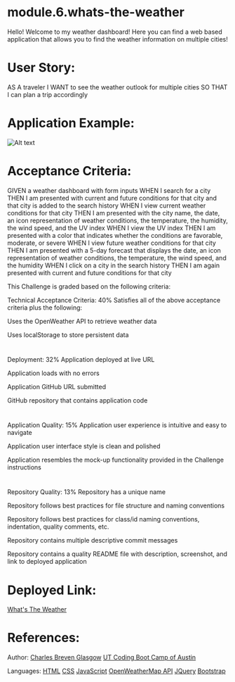 # module.6.whats-the-weather

Hello! Welcome to my weather dashboard! Here you can find a web based application that allows you to find the weather information on multiple cities!

# User Story:

AS A traveler
I WANT to see the weather outlook for multiple cities
SO THAT I can plan a trip accordingly

# Application Example:
![Alt text](/posts/path/to/searchglass.png "Weather Example")



# Acceptance Criteria:

GIVEN a weather dashboard with form inputs
WHEN I search for a city
THEN I am presented with current and future conditions for that city and that city is added to the search history
WHEN I view current weather conditions for that city
THEN I am presented with the city name, the date, an icon representation of weather conditions, the temperature, the humidity, the wind speed, and the UV index
WHEN I view the UV index
THEN I am presented with a color that indicates whether the conditions are favorable, moderate, or severe
WHEN I view future weather conditions for that city
THEN I am presented with a 5-day forecast that displays the date, an icon representation of weather conditions, the temperature, the wind speed, and the humidity
WHEN I click on a city in the search history
THEN I am again presented with current and future conditions for that city

This Challenge is graded based on the following criteria:

Technical Acceptance Criteria: 40%
Satisfies all of the above acceptance criteria plus the following:

Uses the OpenWeather API to retrieve weather data

Uses localStorage to store persistent data

#

Deployment: 32%
Application deployed at live URL

Application loads with no errors

Application GitHub URL submitted

GitHub repository that contains application code

#

Application Quality: 15%
Application user experience is intuitive and easy to navigate

Application user interface style is clean and polished

Application resembles the mock-up functionality provided in the Challenge instructions

#

Repository Quality: 13%
Repository has a unique name

Repository follows best practices for file structure and naming conventions

Repository follows best practices for class/id naming conventions, indentation, quality comments, etc.

Repository contains multiple descriptive commit messages

Repository contains a quality README file with description, screenshot, and link to deployed application

# Deployed Link:

[What's The Weather](https://github.com/Brevenn/module.6.whats-the-weather)


# References:

Author:
[Charles Breven Glasgow](https://github.com/Brevenn)
[UT Coding Boot Camp of Austin](https://techbootcamps.utexas.edu/coding/)

Languages:
[HTML](https://www.w3schools.com/html/)
[CSS](https://www.w3schools.com/css/default.asp)
[JavaScript](https://www.javascript.com/)
[OpenWeatherMap API](https://openweathermap.org/api)
[JQuery](https://releases.jquery.com/)
[Bootstrap](https://getbootstrap.com/)